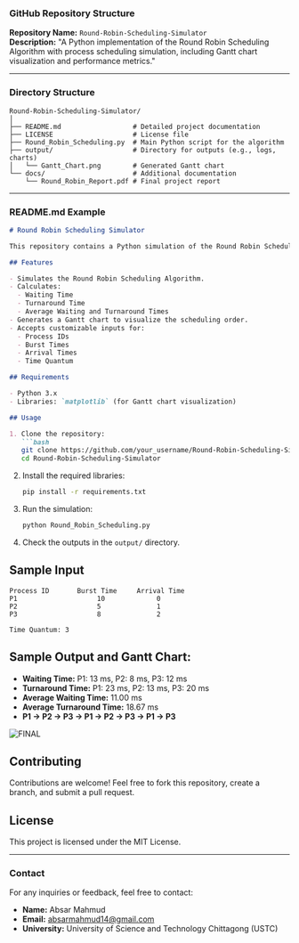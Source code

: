 
### **GitHub Repository Structure**

**Repository Name:** `Round-Robin-Scheduling-Simulator`  
**Description:** "A Python implementation of the Round Robin Scheduling Algorithm with process scheduling simulation, including Gantt chart visualization and performance metrics."

---

### **Directory Structure**  
```plaintext
Round-Robin-Scheduling-Simulator/
│
├── README.md                  # Detailed project documentation
├── LICENSE                    # License file
├── Round_Robin_Scheduling.py  # Main Python script for the algorithm
├── output/                    # Directory for outputs (e.g., logs, charts)
│   └── Gantt_Chart.png        # Generated Gantt chart
└── docs/                      # Additional documentation
    └── Round_Robin_Report.pdf # Final project report
```

---

### **README.md Example**  
```markdown
# Round Robin Scheduling Simulator

This repository contains a Python simulation of the Round Robin Scheduling Algorithm, which is widely used in CPU process scheduling. The project showcases how to calculate waiting time, turnaround time, and visualize the scheduling order using a Gantt chart.

## Features

- Simulates the Round Robin Scheduling Algorithm.
- Calculates:
  - Waiting Time
  - Turnaround Time
  - Average Waiting and Turnaround Times
- Generates a Gantt chart to visualize the scheduling order.
- Accepts customizable inputs for:
  - Process IDs
  - Burst Times
  - Arrival Times
  - Time Quantum

## Requirements

- Python 3.x
- Libraries: `matplotlib` (for Gantt chart visualization)

## Usage

1. Clone the repository:
   ```bash
   git clone https://github.com/your_username/Round-Robin-Scheduling-Simulator.git
   cd Round-Robin-Scheduling-Simulator
   ```
2. Install the required libraries:
   ```bash
   pip install -r requirements.txt
   ```
3. Run the simulation:
   ```bash
   python Round_Robin_Scheduling.py
   ```
4. Check the outputs in the `output/` directory.

## Sample Input

```
Process ID       Burst Time     Arrival Time
P1                    10             0
P2                    5              1
P3                    8              2

Time Quantum: 3
```

## Sample Output and Gantt Chart:

- **Waiting Time:** P1: 13 ms, P2: 8 ms, P3: 12 ms
- **Turnaround Time:** P1: 23 ms, P2: 13 ms, P3: 20 ms
- **Average Waiting Time:** 11.00 ms
- **Average Turnaround Time:** 18.67 ms
- **P1 -> P2 -> P3 -> P1 -> P2 -> P3 -> P1 -> P3**
  
![FINAL](https://github.com/user-attachments/assets/915849de-e093-4551-a75b-c0b8d6623fb2)


## Contributing

Contributions are welcome! Feel free to fork this repository, create a branch, and submit a pull request.

## License

This project is licensed under the MIT License.

---

### Contact

For any inquiries or feedback, feel free to contact:
- **Name:** Absar Mahmud
- **Email:** absarmahmud14@gmail.com
- **University:** University of Science and Technology Chittagong (USTC)

```
